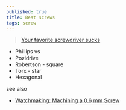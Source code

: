 ```yaml
---
published: true
title: Best screws
tags: screw
---
```

> [Your favorite screwdriver sucks](https://www.youtube.com/watch?v=ARAQUgkdIvQ)

- Phillips vs
- Pozidrive
- Robertson - square
- Torx - star
- Hexagonal

see also
- [	Watchmaking: Machining a 0.6 mm Screw](https://news.ycombinator.com/item?id=34849110)